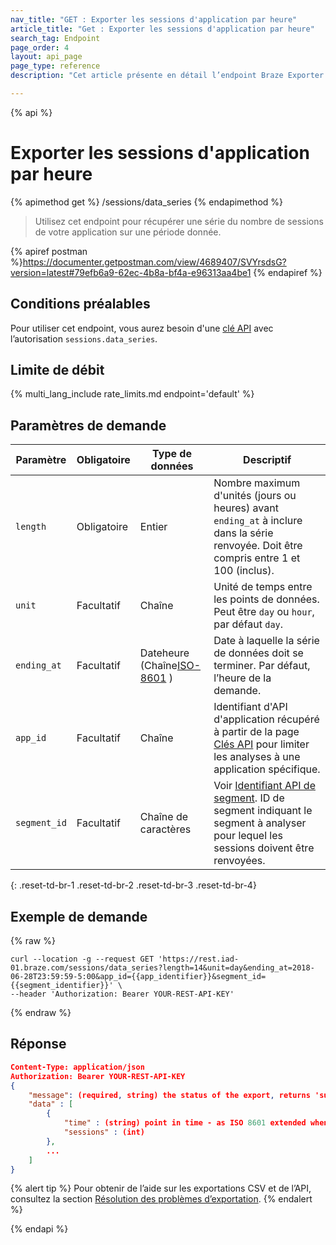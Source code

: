 ```yaml
---
nav_title: "GET : Exporter les sessions d'application par heure"
article_title: "Get : Exporter les sessions d'application par heure"
search_tag: Endpoint
page_order: 4
layout: api_page
page_type: reference
description: "Cet article présente en détail l’endpoint Braze Exporter les analyses de sessions d'application par heure."

---
```

{% api %}
# Exporter les sessions d'application par heure
{% apimethod get %}
/sessions/data_series
{% endapimethod %}

> Utilisez cet endpoint pour récupérer une série du nombre de sessions de votre application sur une période donnée.

{% apiref postman %}https://documenter.getpostman.com/view/4689407/SVYrsdsG?version=latest#79efb6a9-62ec-4b8a-bf4a-e96313aa4be1 {% endapiref %}

## Conditions préalables

Pour utiliser cet endpoint, vous aurez besoin d'une [clé API]({{site.baseurl}}/api/basics#rest-api-key/) avec l’autorisation `sessions.data_series`.

## Limite de débit

{% multi_lang_include rate_limits.md endpoint='default' %}

## Paramètres de demande

| Paramètre| Obligatoire | Type de données | Descriptif |
| -------- | -------- | --------- | ----------- |
| `length` | Obligatoire | Entier | Nombre maximum d'unités (jours ou heures) avant `ending_at` à inclure dans la série renvoyée. Doit être compris entre 1 et 100 (inclus).
| `unit` | Facultatif | Chaîne | Unité de temps entre les points de données. Peut être `day` ou `hour`, par défaut `day`. |
| `ending_at` | Facultatif | Dateheure <br>(Chaîne[ISO-8601](https://en.wikipedia.org/wiki/ISO_8601) ) | Date à laquelle la série de données doit se terminer. Par défaut, l’heure de la demande.
| `app_id` | Facultatif | Chaîne | Identifiant d'API d'application récupéré à partir de la page [Clés API]({{site.baseurl}}/user_guide/administrative/app_settings/api_settings_tab/) pour limiter les analyses à une application spécifique. |
| `segment_id` | Facultatif | Chaîne de caractères | Voir [Identifiant API de segment]({{site.baseurl}}/api/identifier_types/). ID de segment indiquant le segment à analyser pour lequel les sessions doivent être renvoyées.
{: .reset-td-br-1 .reset-td-br-2 .reset-td-br-3  .reset-td-br-4}

## Exemple de demande
{% raw %}
```
curl --location -g --request GET 'https://rest.iad-01.braze.com/sessions/data_series?length=14&unit=day&ending_at=2018-06-28T23:59:59-5:00&app_id={{app_identifier}}&segment_id={{segment_identifier}}' \
--header 'Authorization: Bearer YOUR-REST-API-KEY'
```
{% endraw %}

## Réponse

```json
Content-Type: application/json
Authorization: Bearer YOUR-REST-API-KEY
{
    "message": (required, string) the status of the export, returns 'success' when completed without errors,
    "data" : [
        {
            "time" : (string) point in time - as ISO 8601 extended when unit is "hour" and as ISO 8601 date when unit is "day",
            "sessions" : (int)
        },
        ...
    ]
}
```

{% alert tip %}
Pour obtenir de l’aide sur les exportations CSV et de l’API, consultez la section [Résolution des problèmes d’exportation]({{site.baseurl}}/user_guide/data_and_analytics/export_braze_data/export_troubleshooting/).
{% endalert %}

{% endapi %}
